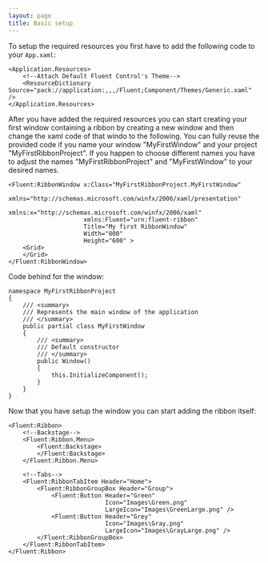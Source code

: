 ```yaml
---
layout: page
title: Basic setup
---
```


To setup the required resources you first have to add the following code to your ```App.xaml```:

```
<Application.Resources>
    <!--Attach Default Fluent Control's Theme-->
    <ResourceDictionary Source="pack://application:,,,/Fluent;Component/Themes/Generic.xaml" />
</Application.Resources>
```

After you have added the required resources you can start creating your first window containing a ribbon by creating a new window and then change the xaml code of that windo to the following.
You can fully reuse the provided code if you name your window "MyFirstWindow" and your project "MyFirstRibbonProject".
If you happen to choose different names you have to adjust the names "MyFirstRibbonProject" and "MyFirstWindow" to your desired names.

```
<Fluent:RibbonWindow x:Class="MyFirstRibbonProject.MyFirstWindow"
                     xmlns="http://schemas.microsoft.com/winfx/2006/xaml/presentation"
                     xmlns:x="http://schemas.microsoft.com/winfx/2006/xaml"
                     xmlns:Fluent="urn:fluent-ribbon"
                     Title="My first RibbonWindow" 
                     Width="800" 
                     Height="600" >
    <Grid>
    </Grid>
</Fluent:RibbonWindow>
```

Code behind for the window:

```
namespace MyFirstRibbonProject
{
    /// <summary>
    /// Represents the main window of the application
    /// </summary>
    public partial class MyFirstWindow
    {
        /// <summary>
        /// Default constructor
        /// </summary>
        public Window()
        {
            this.InitializeComponent();
        }
    }
}
```

Now that you have setup the window you can start adding the ribbon itself:

```
<Fluent:Ribbon>
    <!--Backstage-->
    <Fluent:Ribbon.Menu>
        <Fluent:Backstage>
        </Fluent:Backstage>
    </Fluent:Ribbon.Menu>
    
    <!--Tabs-->
    <Fluent:RibbonTabItem Header="Home">
        <Fluent:RibbonGroupBox Header="Group">
            <Fluent:Button Header="Green"
                           Icon="Images\Green.png"
                           LargeIcon="Images\GreenLarge.png" />
            <Fluent:Button Header="Grey" 
                           Icon="Images\Gray.png"
                           LargeIcon="Images\GrayLarge.png" />
        </Fluent:RibbonGroupBox>
    </Fluent:RibbonTabItem>
</Fluent:Ribbon>
```